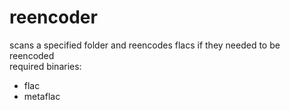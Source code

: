# reencoder
scans a specified folder and reencodes flacs if they needed to be reencoded \
required binaries:
* flac
* metaflac
